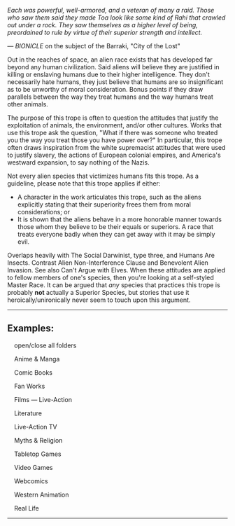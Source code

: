 _Each was powerful, well-armored, and a veteran of many a raid. Those who saw them said they made Toa look like some kind of Rahi that crawled out under a rock. They saw themselves as a higher level of being, preordained to rule by virtue of their superior strength and intellect._

— _BIONICLE_ on the subject of the Barraki, "City of the Lost"

Out in the reaches of space, an alien race exists that has developed far beyond any human civilization. Said aliens will believe they are justified in killing or enslaving humans due to their higher intelligence. They don't necessarily hate humans, they just believe that humans are so insignificant as to be unworthy of moral consideration. Bonus points if they draw parallels between the way they treat humans and the way humans treat other animals.

The purpose of this trope is often to question the attitudes that justify the exploitation of animals, the environment, and/or other cultures. Works that use this trope ask the question, "What if there was someone who treated you the way you treat those you have power over?" In particular, this trope often draws inspiration from the white supremacist attitudes that were used to justify slavery, the actions of European colonial empires, and America's westward expansion, to say nothing of the Nazis.

Not every alien species that victimizes humans fits this trope. As a guideline, please note that this trope applies if either:

-   A character in the work articulates this trope, such as the aliens explicitly stating that their superiority frees them from moral considerations; or
-   It is shown that the aliens behave in a more honorable manner towards those whom they believe to be their equals or superiors. A race that treats everyone badly when they can get away with it may be simply evil.

Overlaps heavily with The Social Darwinist, type three, and Humans Are Insects. Contrast Alien Non-Interference Clause and Benevolent Alien Invasion. See also Can't Argue with Elves. When these attitudes are applied to fellow members of one's species, then you're looking at a self-styled Master Race. It can be argued that _any_ species that practices this trope is probably **not** actually a Superior Species, but stories that use it heroically/unironically never seem to touch upon this argument.

___

## Examples:

    open/close all folders 

    Anime & Manga 

    Comic Books 

    Fan Works 

    Films — Live-Action 

    Literature 

    Live-Action TV 

    Myths & Religion 

    Tabletop Games 

    Video Games 

    Webcomics 

    Western Animation 

    Real Life 

___